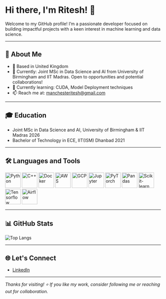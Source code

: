 # Hi there, I'm Ritesh! 👋

Welcome to my GitHub profile! I’m a passionate developer focused on building impactful projects with a keen interest in machine learning and data science.

---

## 🚀 About Me

- 📍 Based in United Kingdom
- 💼 Currently: Joint MSc in Data Science and AI from University of Birmingham and IIT Madras. Open to opportunities and potential collaborations!
- 🌱 Currently learning: CUDA, Model Deployment techniques
- 📫 Reach me at: manchesteritesh@gmail.com

---

## 🎓 Education
  - Joint MSc in Data Science and AI, University of Birmingham & IIT Madras 2026
  - Bachelor of Technology in ECE, IIT(ISM) Dhanbad 2021

---

## 🛠️ Languages and Tools

<p align="left">
  <img src="https://cdn.jsdelivr.net/gh/devicons/devicon/icons/python/python-original-wordmark.svg" height="50" alt="Python" />
  <img src="https://cdn.jsdelivr.net/gh/devicons/devicon/icons/cplusplus/cplusplus-original.svg" height="50" alt="C++" /
  <img src="https://cdn.jsdelivr.net/gh/devicons/devicon/icons/mysql/mysql-original-wordmark.svg" height="50" alt="SQL" />
  <img src="https://cdn.jsdelivr.net/gh/devicons/devicon/icons/docker/docker-original-wordmark.svg" height="50" alt="Docker" />
  <img src="https://cdn.jsdelivr.net/gh/devicons/devicon/icons/amazonwebservices/amazonwebservices-original-wordmark.svg" height="50" alt="AWS" />
  <img src="https://cdn.jsdelivr.net/gh/devicons/devicon/icons/googlecloud/googlecloud-original.svg" height="50" alt="GCP" />
  <img src="https://cdn.jsdelivr.net/gh/devicons/devicon/icons/jupyter/jupyter-original-wordmark.svg" height="50" alt="Jupyter" />
  <img src="https://cdn.jsdelivr.net/gh/devicons/devicon/icons/pytorch/pytorch-original-wordmark.svg" height="50" alt="PyTorch" />
  <img src="https://cdn.jsdelivr.net/gh/devicons/devicon/icons/pandas/pandas-original-wordmark.svg" height="50" alt="Pandas" />
  <img src="https://cdn.jsdelivr.net/gh/devicons/devicon/icons/scikitlearn/scikitlearn-original.svg" height="50" alt="Scikit-learn" />
  <img src="https://cdn.jsdelivr.net/gh/devicons/devicon@latest/icons/tensorflow/tensorflow-original-wordmark.svg" height="50" alt="Tensorflow" />
  <img src="https://cdn.jsdelivr.net/gh/devicons/devicon@latest/icons/apacheairflow/apacheairflow-original-wordmark.svg" height="50" alt="Airflow"/>
  
</p>

---

## 📊 GitHub Stats

![Top Langs](https://github-readme-stats.vercel.app/api/top-langs/?username=cr7ritesh&layout=compact&theme=radical)

---

## 🌐 Let's Connect

- [LinkedIn](https://linkedin.com/in/ritesh-manna)

---

_Thanks for visiting! ⭐️ If you like my work, consider following me or reaching out for collaboration._

